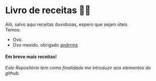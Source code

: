 # Livro de receitas 🧑‍🍳

Alô, salvo aqui receitas duvidosas, espero que sejam úteis   
Temos:
 - Ovo.
 - Ovo mexido. obrigado [andrrms](https://github.com/andrrms) 


#### Em breve mais receitas!


_Este Repositório tem como finalidade me introduzir aos elementos do github._